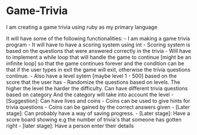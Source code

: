# Game-Trivia
I am creating a game trivia using ruby as my primary language

It will have some of the following functionalities:
    - I am making a game trivia program
    - It will have to have a scoring system using int
    - Scoring system is based on the questions that
      were answered correctly in the trivia
    - Will have to implement a while loop that will
      handle the game to continue [might be an infinite loop]
      so that the game continues forever and the condition
      can be that if the user types in exit the game will 
      exit, otherwise the trivia questions continue.
    - Also have a level sytem [maybe level 1 - 500]
      based on the score that the user has
    - Randomize the questions based on levels.
      The higher the level the harder the difficulty.
      Can have different trivia questions based on category
      And the category will take into account the level
    - [Suggestion]: Can have lives and coins
    - Coins can be used to give hints for trivia questions
    - Coins can be gained by the correct answers given
    - [Later stage]: Can probably have a way of saving
      progress.
    - [Later stage]: Have a score board showing e.g 
      the number of trivia's that someone has gotten right
    - [later stage]: Have a person enter their details
